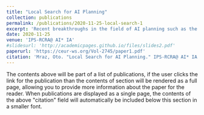 ```yaml
---
title: "Local Search for AI Planning"
collection: publications
permalink: /publications/2020-11-25-local-search-1
excerpt: 'Recent breakthroughs in the field of AI planning such as the Identidem and Marvin planners support the creation of more advanced and realistic representations of real-world domains. It is well-known that an adequate local search strategy can help to solve increasingly complicated Planning Domain Definition Language problems. Contemporary planners, however, strive to find a balance between the traditional greedy search and a certain degree of randomness. The aim of this work is thus to introduce a new planner that combines applicable local search techniques in a novel way not explored before to enhance the performance of the existing JavaFF planner. The new proposed planner is based on the principle of local beam search combining different successor selection methods, macros and restarts. Experimental results show that the new planner can solve considerably more problems and often within a shorter time compared to its predecessor JavaFF. Our planner could find its practical utilization in domains such as urban traffic modelling or autonomous robot control.'
date: 2020-11-25
venue: 'IPS-RCRA@ AI* IA'
#slidesurl: 'http://academicpages.github.io/files/slides2.pdf'
paperurl: 'https://ceur-ws.org/Vol-2745/paper1.pdf'
citation: 'Mraz, Oto. "Local Search for AI Planning." IPS-RCRA@ AI* IA. 2020.'
---
```


The contents above will be part of a list of publications, if the user clicks the link for the publication than the contents of section will be rendered as a full page, allowing you to provide more information about the paper for the reader. When publications are displayed as a single page, the contents of the above "citation" field will automatically be included below this section in a smaller font.